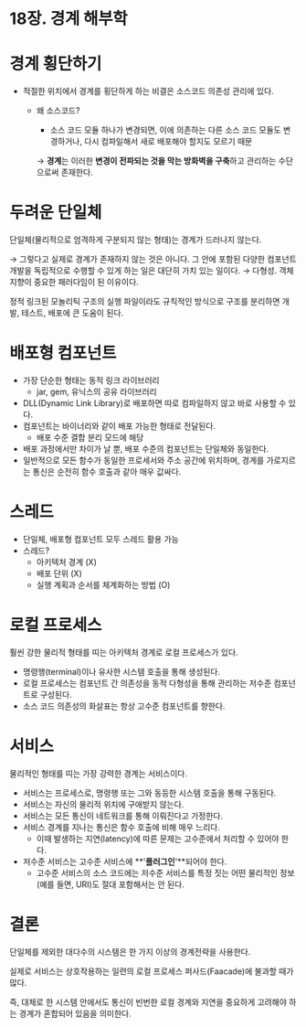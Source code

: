# 18장. 경계 해부학

# 경계 횡단하기

- 적절한 위치에서 경계를 횡단하게 하는 비결은 소스코드 의존성 관리에 있다.
    - 왜 소스코드?
        - 소스 코드 모듈 하나가 변경되면, 이에 의존하는 다른 소스 코드 모듈도 변경하거나, 다시 컴파일해서 새로 배포해야 할지도 모르기 때문

        → **경계**는 이러한 **변경이 전파되는 것을 막는 방화벽을 구축**하고 관리하는 수단으로써 존재한다.

# 두려운 단일체

단일체(물리적으로 엄격하게 구분되지 않는 형태)는 경계가 드러나지 않는다. 

→ 그렇다고 실제로 경계가 존재하지 않는 것은 아니다. 그 안에 포함된 다양한 컴포넌트 개발을 독립적으로 수행할 수 있게 하는 일은 대단히 가치 있는 일이다.
→ 다형성. 객체 지향이 중요한 패러다임이 된 이유이다.

정적 링크된 모놀리틱 구조의 실행 파일이라도 규칙적인 방식으로 구조를 분리하면 개발, 테스트, 배포에 큰 도움이 된다.

# 배포형 컴포넌트

- 가장 단순한 형태는 동적 링크 라이브러리
    - jar, gem, 유닉스의 공유 라이브러리
- DLL(Dynamic Link Library)로 배포하면 따로 컴파일하지 않고 바로 사용할 수 있다.
- 컴포넌트는 바이너리와 같이 배포 가능한 형태로 전달된다.
    - 배포 수준 결합 분리 모드에 해당
- 배포 과정에서만 차이가 날 뿐, 배포 수준의 컴포넌트는 단일체와 동일한다.
- 일반적으로 모든 함수가 동일한 프로세서와 주소 공간에 위치하며, 경계를 가로지르는 통신은 순전히 함수 호출과 같아 매우 값싸다.

# 스레드

- 단일체, 배포형 컴포넌트 모두 스레드 활용 가능
- 스레드?
    - 아키텍처 경계 (X)
    - 배포 단위 (X)
    - 실행 계획과 순서를 체계화하는 방법 (O)

# 로컬 프로세스

훨씬 강한 물리적 형태를 띠는 아키텍처 경계로 로컬 프로세스가 있다.

- 명령행(terminal)이나 유사한 시스템 호출을 통해 생성된다.
- 로컬 프로세스는 컴포넌트 간 의존성을 동적 다형성을 통해 관리하는 저수준 컴포넌트로 구성된다.
- 소스 코드 의존성의 화살표는 항상 고수준 컴포넌트를 향한다.

# 서비스

물리적인 형태를 띠는 가장 강력한 경계는 서비스이다.

- 서비스는 프로세스로, 명령행 또는 그와 동등한 시스템 호출을 통해 구동된다.
- 서비스는 자신의 물리적 위치에 구애받지 않는다.
- 서비스는 모든 통신이 네트워크를 통해 이뤄진다고 가정한다.
- 서비스 경계를 지나는 통신은 함수 호출에 비해 매우 느리다.
    - 이때 발생하는 지연(latency)에 따른 문제는 고수준에서 처리할 수 있어야 한다.
- 저수준 서비스는 고수준 서비스에 **'**플러그인**'**되어야 한다.
    - 고수준 서비스의 소스 코드에는 저수준 서비스를 특정 짓는 어떤 물리적인 정보(예를 들면, URI)도 절대 포함해서는 안 된다.

# 결론

단일체를 제외한 대다수의 시스템은 한 가지 이상의 경계전략을 사용한다.

실제로 서비스는 상호작용하는 일련의 로컬 프로세스 퍼사드(Faacade)에 불과할 때가 많다.

즉, 대체로 한 시스템 안에서도 통신이 빈번한 로컬 경계와 지연을 중요하게 고려해야 하는 경계가 혼합되어 있음을 의미한다.